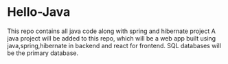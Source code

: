 # Hello-Java
This repo contains all java code along with spring and hibernate project
A java project will be added to this repo, which will be a web app built using java,spring,hibernate in backend and react for frontend.
SQL databases will be the primary database. 
